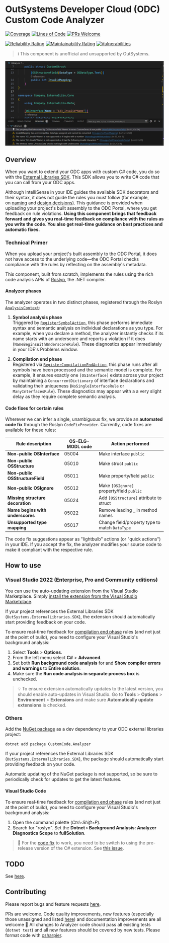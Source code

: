 # OutSystems Developer Cloud (ODC) Custom Code Analyzer

[![Coverage](https://sonarcloud.io/api/project_badges/measure?project=jonathanalgar_CustomCode-Analyzer&metric=coverage&token=cdc14f785767dbdef568a43b914c07c5be4f2e69)](https://sonarcloud.io/summary/new_code?id=jonathanalgar_CustomCode-Analyzer)
[![Lines of Code](https://sonarcloud.io/api/project_badges/measure?project=jonathanalgar_CustomCode-Analyzer&metric=ncloc&token=cdc14f785767dbdef568a43b914c07c5be4f2e69)](https://sonarcloud.io/summary/new_code?id=jonathanalgar_CustomCode-Analyzer) [![PRs Welcome](https://img.shields.io/badge/PRs-welcome-brightgreen.svg?style=flat-square)](https://makeapullrequest.com)

[![Reliability Rating](https://sonarcloud.io/api/project_badges/measure?project=jonathanalgar_CustomCode-Analyzer&metric=reliability_rating&token=cdc14f785767dbdef568a43b914c07c5be4f2e69)](https://sonarcloud.io/summary/new_code?id=jonathanalgar_CustomCode-Analyzer) [![Maintainability Rating](https://sonarcloud.io/api/project_badges/measure?project=jonathanalgar_CustomCode-Analyzer&metric=sqale_rating&token=cdc14f785767dbdef568a43b914c07c5be4f2e69)](https://sonarcloud.io/summary/new_code?id=jonathanalgar_CustomCode-Analyzer)
 [![Vulnerabilities](https://sonarcloud.io/api/project_badges/measure?project=jonathanalgar_CustomCode-Analyzer&metric=vulnerabilities&token=cdc14f785767dbdef568a43b914c07c5be4f2e69)](https://sonarcloud.io/summary/new_code?id=jonathanalgar_CustomCode-Analyzer)

> :information_source: This component is unofficial and unsupported by OutSystems.

![Screenshot of Visual Studio Code displaying C# code with highlighted errors in the Problems panel, showing naming and mapping rule violations detected by a the ODC Custom Code Analyzer.](https://github.com/jonathanalgar/CustomCode-Analyzer/blob/main/screenshot.png?raw=true)

## Overview

When you want to extend your ODC apps with custom C# code, you do so with the [External Libraries SDK](https://success.outsystems.com/documentation/outsystems_developer_cloud/building_apps/extend_your_apps_with_custom_code/external_libraries_sdk_readme/). This SDK allows you to write C# code that you can call from your ODC apps.

Although IntelliSense in your IDE guides the available SDK decorators and their syntax, it does not guide the rules you must follow (for example, on [naming](https://www.outsystems.com/tk/redirect?g=OS-ELG-MODL-05019) and [design decisions](https://www.outsystems.com/tk/redirect?g=OS-ELG-MODL-05018)). This guidance is provided when uploading your project's built assembly to the ODC Portal, where you get feedback on rule violations. **Using this component brings that feedback forward and gives you real-time feedback on compliance with the rules as you write the code. You also get real-time guidance on best practices and automatic fixes.**

### Technical Primer

When you upload your project's built assembly to the ODC Portal, it does not have access to the underlying code—the ODC Portal checks compliance with the rules by reflecting on the assembly's metadata.

This component, built from scratch, implements the rules using the rich code analysis APIs of [Roslyn](https://github.com/dotnet/roslyn), the .NET compiler.

#### Analyzer phases

The analyzer operates in two distinct phases, registered through the Roslyn [`AnalysisContext`](https://github.com/jonathanalgar/CustomCode-Analyzer/blob/33c0d5ce0a762236a495ebc940b688e9e14cd901/src/CustomCode-Analyzer/Analyzer.cs#L355-L364):

1. **Symbol analysis phase**  
   Triggered by [`RegisterSymbolAction`](https://github.com/jonathanalgar/CustomCode-Analyzer/blob/33c0d5ce0a762236a495ebc940b688e9e14cd901/src/CustomCode-Analyzer/Analyzer.cs#L383-L410), this phase performs immediate syntax and semantic analysis on individual declarations as you type. For example, when you declare a method, the analyzer instantly checks if its name starts with an underscore and reports a violation if it does (`NameBeginsWithUnderscoreRule`). These diagnostics appear immediately in your IDE's Problems window.

2. **Compilation end phase**  
   Registered via [`RegisterCompilationEndAction`](https://github.com/jonathanalgar/CustomCode-Analyzer/blob/33c0d5ce0a762236a495ebc940b688e9e14cd901/src/CustomCode-Analyzer/Analyzer.cs#L414-L417), this phase runs after all symbols have been processed and the semantic model is complete. For example, it ensures exactly one `[OSInterface]` exists across your project by maintaining a `ConcurrentDictionary` of interface declarations and validating their uniqueness (`NoSingleInterfaceRule` or `ManyInterfacesRule`). These diagnostics may appear with a a very slight delay as they require complete semantic analysis.

#### Code fixes for certain rules

Wherever we can infer a single, unambiguous fix, we provide an **automated code fix** through the Roslyn `CodeFixProvider`. Currently, code fixes are available for these rules:

| Rule description                 | OS-ELG-MODL code | Action performed                               |
|----------------------------------|------------------|------------------------------------------------|
| **Non-public OSInterface**       | 05004            | Make interface `public`                        |
| **Non-public OSStructure**       | 05010            | Make struct `public`                           |
| **Non-public OSStructureField**  | 05011            | Make property/field `public`                   |
| **Non-public OSIgnore**          | 05012            | Make `[OSIgnore]` property/field `public`      |
| **Missing structure decoration** | 05024            | Add `[OSStructure]` attribute to struct        |
| **Name begins with underscores** | 05022            | Remove leading `_` in method names             |
| **Unsupported type mapping**     | 05017            | Change field/property type to match `DataType` |

The code fix suggestions appear as "lightbulb" actions (or "quick actions") in your IDE. If you accept the fix, the analyzer modifies your source code to make it compliant with the respective rule.

## How to use

### Visual Studio 2022 (Enterprise, Pro and Community editions)

You can use the auto-updating extension from the Visual Studio Marketplace. Simply [install the extension from the Visual Studio Marketplace](https://marketplace.visualstudio.com/items?itemName=JonathanAlgar.CustomCodeAnalyzer).

If your project references the External Libraries SDK (`OutSystems.ExternalLibraries.SDK`), the extension should automatically start providing feedback on your code. 

To ensure real-time feedback for [compilation end phase](#analyzer-phases) rules (and not just at the point of build), you need to configure your Visual Studio's background analysis:

1. Select **Tools** > **Options**. 
1. From the left menu select **C#** > **Advanced**. 
1. Set both **Run background code analysis** for and **Show compiler errors and warnings** to **Entire solution**.
1. Make sure the **Run code analysis in separate process box** is unchecked. 

> :bulb: To ensure extension automatically updates to the latest version, you should enable auto-updates in Visual Studio. Go to **Tools** > **Options** > **Environment** > **Extensions** and make sure **Automatically update extensions** is checked.

### Others

Add the [NuGet package](https://www.nuget.org/packages/CustomCode.Analyzer/) as a dev dependency to your ODC external libraries project:

    dotnet add package CustomCode.Analyzer

If your project references the External Libraries SDK (`OutSystems.ExternalLibraries.SDK`), the package should automatically start providing feedback on your code.

Automatic updating of the NuGet package is not supported, so be sure to periodically check for updates to get the latest features.

#### Visual Studio Code

To ensure real-time feedback for [compilation end phase](#analyzer-phases) rules (and not just at the point of build), you need to configure your Visual Studio's background analysis:

1. Open the command palette (_Ctrl+Shift+P_).
1. Search for "roslyn". Set the **Dotnet › Background Analysis: Analyzer Diagnostics Scope** to **fullSolution**.

> :bug: For the [code fix](#code-fixes-for-certain-rules) to work, you need to be switch to using the pre-release version of the C# extension. See [this issue](https://github.com/dotnet/vscode-csharp/issues/7802).

## TODO

See [here](https://github.com/jonathanalgar/CustomCode-Analyzer/issues?q=is%3Aopen+is%3Aissue+label%3Aenhancement).

## Contributing

Please report bugs and feature requests [here](https://github.com/jonathanalgar/CustomCode-Analyzer/issues/new/choose).

PRs are welcome. Code quality improvements, new features (especially those unassigned and listed [here](https://github.com/jonathanalgar/CustomCode-Analyzer/issues?q=is%3Aopen+is%3Aissue+label%3Aenhancement)) and documentation improvements are all welcome 🤗 All changes to Analyzer code should pass all existing tests (`dotnet test`) and all new features should  be covered by new tests. Please format code with [csharpier](https://csharpier.com/).